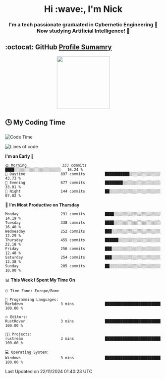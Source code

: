 <h1 align="center">Hi :wave:, I'm Nick</h1>

<h3 align="center">I'm a tech passionate graduated in Cybernetic Engineering 🤖<br>
Now studying Artificial Intelligence! 🧠</h3>


## :octocat: GitHub <a href="https://github.com/vn7n24fzkq/github-profile-summary-cards">Profile Sumamry</a>

<p align="center">
   <img style="height:170px;display:inline-block"  src="http://github-profile-summary-cards.vercel.app/api/cards/profile-details?username=CodeClimberNT&theme=github_dark" />
<!--    <img style="height:170px;display:inline-block"  src="http://github-profile-summary-cards.vercel.app/api/cards/repos-per-language?username=CodeClimberNT&theme=github_dark&exclude=" /> -->
</p>

 ## :clock3: My Coding Time 
 
<!--START_SECTION:waka-->
![Code Time](http://img.shields.io/badge/Code%20Time-373%20hrs%2039%20mins-blue)

![Lines of code](https://img.shields.io/badge/From%20Hello%20World%20I%27ve%20Written-3.6%20million%20lines%20of%20code-blue)

**I'm an Early 🐤** 

```text
🌞 Morning                333 commits         ████░░░░░░░░░░░░░░░░░░░░░   16.24 % 
🌆 Daytime                897 commits         ███████████░░░░░░░░░░░░░░   43.73 % 
🌃 Evening                677 commits         ████████░░░░░░░░░░░░░░░░░   33.01 % 
🌙 Night                  144 commits         ██░░░░░░░░░░░░░░░░░░░░░░░   07.02 % 
```
📅 **I'm Most Productive on Thursday** 

```text
Monday                   291 commits         ████░░░░░░░░░░░░░░░░░░░░░   14.19 % 
Tuesday                  338 commits         ████░░░░░░░░░░░░░░░░░░░░░   16.48 % 
Wednesday                252 commits         ███░░░░░░░░░░░░░░░░░░░░░░   12.29 % 
Thursday                 455 commits         ██████░░░░░░░░░░░░░░░░░░░   22.18 % 
Friday                   256 commits         ███░░░░░░░░░░░░░░░░░░░░░░   12.48 % 
Saturday                 254 commits         ███░░░░░░░░░░░░░░░░░░░░░░   12.38 % 
Sunday                   205 commits         ██░░░░░░░░░░░░░░░░░░░░░░░   10.00 % 
```


📊 **This Week I Spent My Time On** 

```text
🕑︎ Time Zone: Europe/Rome

💬 Programming Languages: 
Markdown                 3 mins              █████████████████████████   100.00 % 

🔥 Editors: 
RustRover                3 mins              █████████████████████████   100.00 % 

🐱‍💻 Projects: 
rustream                 3 mins              █████████████████████████   100.00 % 

💻 Operating System: 
Windows                  3 mins              █████████████████████████   100.00 % 
```


 Last Updated on 22/11/2024 01:40:23 UTC
<!--END_SECTION:waka-->

